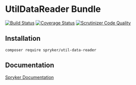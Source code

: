 # UtilDataReader Bundle
[![Build Status](https://travis-ci.org/spryker/UtilDataReader.svg)](https://travis-ci.org/spryker/UtilDataReader)
[![Coverage Status](https://coveralls.io/repos/github/spryker/UtilDataReader/badge.svg)](https://coveralls.io/github/spryker/UtilDataReader)
[![Scrutinizer Code Quality](https://scrutinizer-ci.com/g/spryker/UtilDataReader/badges/quality-score.png?b=master)](https://scrutinizer-ci.com/g/spryker/UtilDataReader/?branch=master)

## Installation

```
composer require spryker/util-data-reader
```

## Documentation

[Spryker Documentation](http://spryker.github.io)
